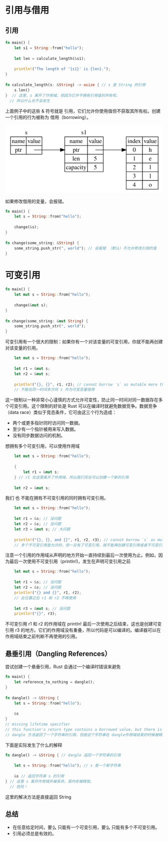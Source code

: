 # 引用与借用

## 引用

```rust
fn main() {
    let s1 = String::from("hello");

    let len = calculate_length(&s1);

    println!("The length of '{s1}' is {len}.");
}

fn calculate_length(s: &String) -> usize { // s 是 String 的引用
    s.len()
}  // 这里，s 离开了作用域。但因为它并不拥有引用值的所有权，
  // 所以什么也不会发生
```

上面例子中的这些 & 符号就是 引用，它们允许你使用值但不获取其所有权。创建一个引用的行为被称为 借用（borrowing）。

![trpl04-05](./img/trpl04-05.svg)

如果修改借用的变量，会报错。

```rust
fn main() {
    let s = String::from("hello");

    change(&s);
}

fn change(some_string: &String) {
    some_string.push_str(", world"); // 会报错 （默认）不允许修改引用的值
}
```

# 可变引用

```rust
fn main() {
    let mut s = String::from("hello");

    change(&mut s);
}

fn change(some_string: &mut String) {
    some_string.push_str(", world");
}
```

可变引用有一个很大的限制：如果你有一个对该变量的可变引用，你就不能再创建对该变量的引用。

```rust
    let mut s = String::from("hello");

    let r1 = &mut s;
    let r2 = &mut s;

    println!("{}, {}", r1, r2); // cannot borrow `s` as mutable more than once at a time 报错了
    // 不能在同一时间多次将 s 作为可变变量借用

```

这一限制以一种非常小心谨慎的方式允许可变性，防止同一时间对同一数据存在多个可变引用。这个限制的好处是 Rust 可以在编译时就避免数据竞争。数据竞争（data race）类似于竞态条件，它可由这三个行为造成：

* 两个或更多指针同时访问同一数据。
* 至少有一个指针被用来写入数据。
* 没有同步数据访问的机制。

想拥有多个可变引用，可以使用作用域

```rust
    let mut s = String::from("hello");

    {
        let r1 = &mut s;
    } // r1 在这里离开了作用域，所以我们完全可以创建一个新的引用

    let r2 = &mut s;
```

我们 也 不能在拥有不可变引用的同时拥有可变引用。

```rust
    let mut s = String::from("hello");

    let r1 = &s; // 没问题
    let r2 = &s; // 没问题
    let r3 = &mut s; // 大问题

    println!("{}, {}, and {}", r1, r2, r3); // cannot borrow `s` as mutable because it is also borrowed as immutable
    // 多个不可变引用是允许的，但一旦有了可变引用，就不能再创建可变引用或者不可变引用
```

注意一个引用的作用域从声明的地方开始一直持续到最后一次使用为止。例如，因为最后一次使用不可变引用（println!)，发生在声明可变引用之前

```rust
    let mut s = String::from("hello");

    let r1 = &s; // 没问题
    let r2 = &s; // 没问题
    println!("{} and {}", r1, r2);
    // 此位置之后 r1 和 r2 不再使用

    let r3 = &mut s; // 没问题
    println!("{}", r3);

```

不可变引用 r1 和 r2 的作用域在 println! 最后一次使用之后结束，这也是创建可变引用 r3 的地方。它们的作用域没有重叠，所以代码是可以编译的。编译器可以在作用域结束之前判断不再使用的引用。

## 悬垂引用（Dangling References）

尝试创建一个悬垂引用，Rust 会通过一个编译时错误来避免

```rust
fn main() {
    let reference_to_nothing = dangle();
}

fn dangle() -> &String {
    let s = String::from("hello");

    &s
}
// missing lifetime specifier
// this function's return type contains a borrowed value, but there is no value for it to be borrowed from
// dangle 方法返回了一个字符串的引用，但是这个字符串在 dangle作用域结束的时候被释放，因此报错
```

下面是实际发生了什么的解释

```rust
fn dangle() -> &String { // dangle 返回一个字符串的引用

    let s = String::from("hello"); // s 是一个新字符串

    &s // 返回字符串 s 的引用
} // 这里 s 离开作用域并被丢弃。其内存被释放。
  // 危险！
```

这里的解决方法是直接返回 String

## 总结

* 在任意给定时间，要么 只能有一个可变引用，要么 只能有多个不可变引用。
* 引用必须总是有效的。